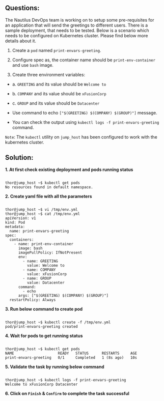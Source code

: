 

## Questions:

The Nautilus DevOps team is working on to setup some pre-requisites for an application that will send the greetings to different users. There is a sample deployment, that needs to be tested. Below is a scenario which needs to be configured on Kubernetes cluster. Please find below more details about it.


1. Create a `pod` named `print-envars-greeting`.

2. Configure spec as, the container name should be `print-env-container` and use `bash` image.

3. Create three environment variables:

- a. `GREETING` and its value should be `Welcome to`

- b. `COMPANY` and its value should be `xFusionCorp`

- c. `GROUP` and its value should be `Datacenter`

- Use command to echo `["$(GREETING) $(COMPANY) $(GROUP)"]` message.

-  You can check the output using `kubectl logs -f print-envars-greeting` command.


`Note`: The `kubectl` utility on `jump_host` has been configured to work with the kubernetes cluster.


## Solution:  

**1. At first  check existing deployment and  pods running status**

```

thor@jump_host ~$ kubectl get pods
No resources found in default namespace.
```

**2.  Create yaml file with all the parameters**

```

thor@jump_host ~$ vi /tmp/env.yml
thor@jump_host ~$ cat /tmp/env.yml
apiVersion: v1
kind: Pod
metadata:
  name: print-envars-greeting
spec:
  containers:
    - name: print-env-container
      image: bash
      imagePullPolicy: IfNotPresent
      env:
        - name: GREETING
          value: Welcome to
        - name: COMPANY
          value: xFusionCorp
        - name: GROUP
          value: Datacenter
      command:
        - echo
      args: ["$(GREETING) $(COMPANY) $(GROUP)"]
  restartPolicy: Always
```

**3. Run below command to create pod**

```

thor@jump_host ~$ kubectl create -f /tmp/env.yml
pod/print-envars-greeting created
```

**4.  Wait for pods to get running status**

```

thor@jump_host ~$ kubectl get pods
NAME                    READY   STATUS      RESTARTS     AGE
print-envars-greeting   0/1     Completed   1 (8s ago)   10s
```

**5.  Validate the task by running below command** 

```

thor@jump_host ~$ kubectl logs -f print-envars-greeting
Welcome to xFusionCorp Datacenter
```

**6.  Click on `Finish` & `Confirm` to complete the task successful**


